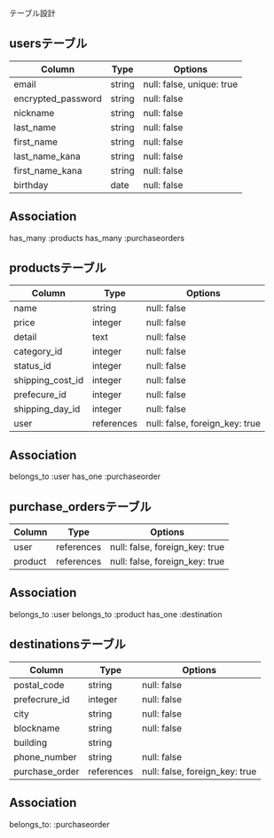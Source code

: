 テーブル設計

## usersテーブル

| Column                 | Type   | Options                   |
| ---------------------- | ------ | ------------------------- |
| email                  | string | null: false, unique: true |
| encrypted_password     | string | null: false               |
| nickname               | string | null: false               |
| last_name              | string | null: false               |
| first_name             | string | null: false               |
| last_name_kana         | string | null: false               |
| first_name_kana        | string | null: false               |
| birthday               | date   | null: false               |

## Association

has_many :products
has_many :purchaseorders

## productsテーブル

| Column             | Type       | Options                        |
| ------------------ | ---------- | ------------------------------ |
| name               | string     | null: false                    |
| price              | integer    | null: false                    |
| detail             | text       | null: false                    |
| category_id        | integer    | null: false                    |
| status_id          | integer    | null: false                    |
| shipping_cost_id   | integer    | null: false                    |
| prefecure_id       | integer    | null: false                    |
| shipping_day_id    | integer    | null: false                    |
| user               | references | null: false, foreign_key: true |
## Association

belongs_to :user
has_one :purchaseorder

## purchase_ordersテーブル

| Column             | Type       | Options                        |
| ------------------ | ---------- | ------------------------------ |
| user               | references | null: false, foreign_key: true |
| product            | references | null: false, foreign_key: true |

## Association

belongs_to :user
belongs_to :product
has_one :destination

## destinationsテーブル

| Column           | Type       | Options                        |
| -----------------| ---------- | ------------------------------ |
| postal_code      | string     | null: false                    |
| prefecrure_id    | integer    | null: false                    |
| city             | string     | null: false                    |
| blockname        | string     | null: false                    |
| building         | string     |                                |
| phone_number     | string     | null: false                    |
| purchase_order   | references | null: false, foreign_key: true |

## Association

belongs_to: :purchaseorder